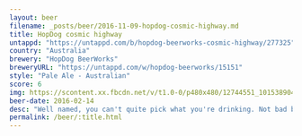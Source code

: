 ```yaml
---
layout: beer
filename: _posts/beer/2016-11-09-hopdog-cosmic-highway.md
title: HopDog cosmic highway
untappd: "https://untappd.com/b/hopdog-beerworks-cosmic-highway/277325"
country: "Australia"
brewery: "HopDog BeerWorks"
breweryURL: "https://untappd.com/w/hopdog-beerworks/15151"
style: "Pale Ale - Australian"
score: 6
img: https://scontent.xx.fbcdn.net/v/t1.0-0/p480x480/12744551_10153890416133745_1898256782764708907_n.jpg?oh=795491175dc444d14fc63b10d6512fad&oe=5949BF9E
beer-date: 2016-02-14
desc: "Well named, you can't quite pick what you're drinking. Not bad but fails to master any category"
permalink: /beer/:title.html
---
```


